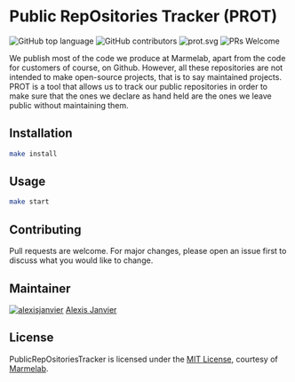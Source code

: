 # Public RepOsitories Tracker (PROT)

![GitHub top language](https://img.shields.io/github/languages/top/marmelab/prot.svg) ![GitHub contributors](https://img.shields.io/github/contributors/marmelab/prot.svg) ![prot.svg](https://img.shields.io/github/license/marmelab/prot.svg) ![PRs Welcome](https://img.shields.io/badge/PRs-welcome-brightgreen.svg)

We publish most of the code we produce at Marmelab, apart from the code for customers of course, on Github. However, all these repositories are not intended to make open-source projects, that is to say maintained projects. PROT is a tool that allows us to track our public repositories in order to make sure that the ones we declare as hand held are the ones we leave public without maintaining them.

## Installation

```bash
make install
```

## Usage

```bash
make start
```

## Contributing

Pull requests are welcome. For major changes, please open an issue first to discuss what you would like to change.

## Maintainer

[![alexisjanvier](https://avatars1.githubusercontent.com/u/547706?s=96&v=4)](https://github.com/alexisjanvier)
[Alexis Janvier](https://github.com/alexisjanvier)

## License

PublicRepOsitoriesTracker is licensed under the [MIT License](LICENSE), courtesy of [Marmelab](http://marmelab.com).
